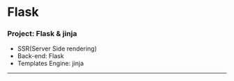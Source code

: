 # Flask
### Project: Flask & jinja
+ SSR(Server Side rendering)
+ Back-end: Flask
+ Templates Engine: jinja

------------------------------------
